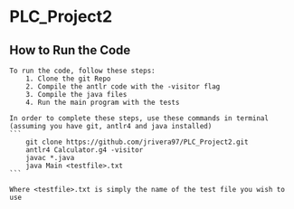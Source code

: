 # PLC_Project2

## How to Run the Code
	To run the code, follow these steps:
		1. Clone the git Repo
		2. Compile the antlr code with the -visitor flag
		3. Compile the java files
		4. Run the main program with the tests

	In order to complete these steps, use these commands in terminal (assuming you have git, antlr4 and java installed)
	```
		git clone https://github.com/jrivera97/PLC_Project2.git
		antlr4 Calculator.g4 -visitor
		javac *.java
		java Main <testfile>.txt
	```

	Where <testfile>.txt is simply the name of the test file you wish to use
